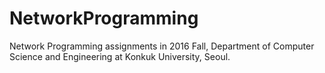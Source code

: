 # NetworkProgramming
Network Programming assignments in 2016 Fall, Department of Computer Science and Engineering at Konkuk University, Seoul.
